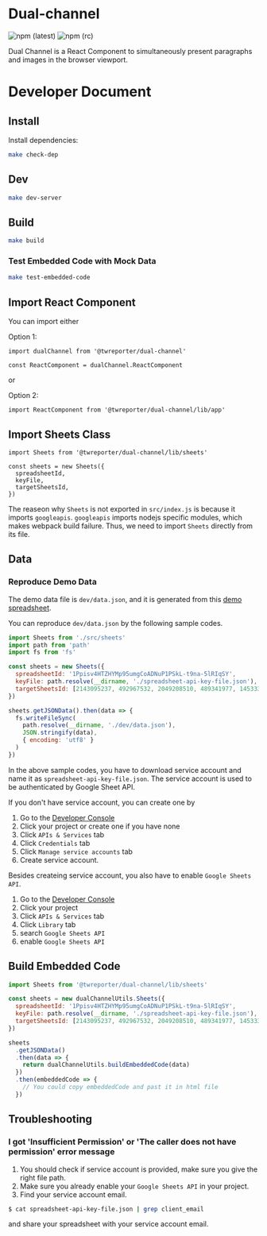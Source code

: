 # Dual-channel

![npm (latest)](https://img.shields.io/npm/v/@twreporter/dual-channel/latest)
![npm (rc)](https://img.shields.io/npm/v/@twreporter/dual-channel/rc)

Dual Channel is a React Component to simultaneously present paragraphs and images in the browser viewport.

# Developer Document

## Install

Install dependencies:

```bash
make check-dep
```

## Dev

```bash
make dev-server
```

## Build

```bash
make build
```

### Test Embedded Code with Mock Data

```bash
make test-embedded-code
```

## Import React Component

You can import either

Option 1:

```
import dualChannel from '@twreporter/dual-channel'

const ReactComponent = dualChannel.ReactComponent
```

or

Option 2:

```
import ReactComponent from '@twreporter/dual-channel/lib/app'
```

## Import Sheets Class

```
import Sheets from '@twreporter/dual-channel/lib/sheets'

const sheets = new Sheets({
  spreadsheetId,
  keyFile,
  targetSheetsId,
})
```

The reaseon why `Sheets` is not exported in `src/index.js` is because it imports `googleapis`.
`googleapis` imports nodejs specific modules, which makes webpack build failure.
Thus, we need to import `Sheets` directly from its file.

## Data

### Reproduce Demo Data

The demo data file is `dev/data.json`,
and it is generated from this [demo spreadsheet](https://docs.google.com/spreadsheets/d/1Ppisv4HTZHYMp95umgCoADNuP1PSkL-t9na-5lRIqSY).

You can reproduce `dev/data.json` by the following sample codes.

```javascript
import Sheets from './src/sheets'
import path from 'path'
import fs from 'fs'

const sheets = new Sheets({
  spreadsheetId: '1Ppisv4HTZHYMp95umgCoADNuP1PSkL-t9na-5lRIqSY',
  keyFile: path.resolve(__dirname, './spreadsheet-api-key-file.json'),
  targetSheetsId: [2143095237, 492967532, 2049208510, 489341977, 1453335111],
})

sheets.getJSONData().then(data => {
  fs.writeFileSync(
    path.resolve(__dirname, './dev/data.json'),
    JSON.stringify(data),
    { encoding: 'utf8' }
  )
})
```

In the above sample codes,
you have to download service account and name it as `spreadsheet-api-key-file.json`.
The service account is used to be authenticated by Google Sheet API.

If you don't have service account, you can create one by

1. Go to the [Developer Console](https://console.cloud.google.com/apis/credentials)
2. Click your project or create one if you have none
3. Click `APIs & Services` tab
4. Click `Credentials` tab
5. Click `Manage service accounts` tab
6. Create service account.

Besides createing service account, you also have to enable `Google Sheets API`.

1. Go to the [Developer Console](https://console.cloud.google.com/apis/credentials)
2. Click your project
3. Click `APIs & Services` tab
4. Click `Library` tab
5. search `Google Sheets API`
6. enable `Google Sheets API`

## Build Embedded Code

```javascript
import Sheets from '@twreporter/dual-channel/lib/sheets'

const sheets = new dualChannelUtils.Sheets({
  spreadsheetId: '1Ppisv4HTZHYMp95umgCoADNuP1PSkL-t9na-5lRIqSY',
  keyFile: path.resolve(__dirname, './spreadsheet-api-key-file.json'),
  targetSheetsId: [2143095237, 492967532, 2049208510, 489341977, 1453335111],
})

sheets
  .getJSONData()
  .then(data => {
    return dualChannelUtils.buildEmbeddedCode(data)
  })
  .then(embeddedCode => {
    // You could copy embeddedCode and past it in html file
  })
```

## Troubleshooting

### I got 'Insufficient Permission' or 'The caller does not have permission' error message

1. You should check if service account is provided, make sure you give the right file path.
2. Make sure you already enable your `Google Sheets API` in your project.
3. Find your service account email.

```bash
$ cat spreadsheet-api-key-file.json | grep client_email
```

and share your spreadsheet with your service account email.
